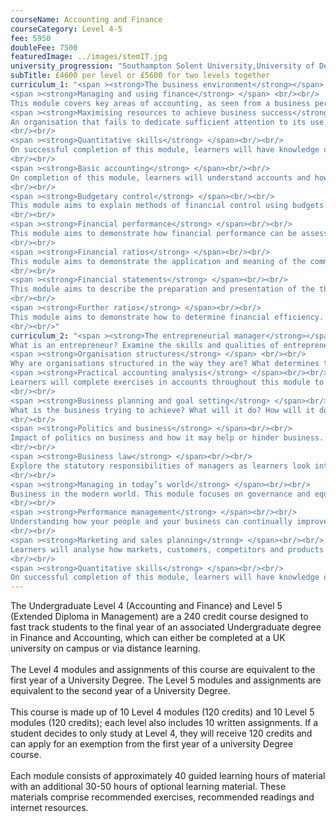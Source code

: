 ```yaml
---
courseName: Accounting and Finance
courseCategory: Level 4-5
fee: 5950
doubleFee: 7500
featuredImage: ../images/stemIT.jpg
university_progression: "Southampton Solent University,University of Derby,University of Lincoln,University of Central Lancashire (UCLan)"
subTitle: £4600 per level or £5600 for two levels together
curriculum_1: "<span ><strong>The business environment</strong></span> <br/><br/> Explore issues outside of the business that may affect the business and its operations. Looking into economics, international dimensions, nature and competition.<br/><br/>
<span ><strong>Managing and using finance</strong> </span> <br/><br/>
This module covers key areas of accounting, as seen from a business perspective. It explains how accountancy can inform and guide management decisions.<br/><br/>
<span ><strong>Maximising resources to achieve business success</strong> </span><br/><br/>
An organisation that fails to dedicate sufficient attention to its use of resources will prove to be unprofitable over time. By being observant and prudent, any organisation can achieve significant gains from the management of its resources
<br/><br/>
<span ><strong>Quantitative skills</strong> </span><br/><br/>
On successful completion of this module, learners will have knowledge of numeric exercises and will understand their use within the context of the business.
<br/><br/>
<span ><strong>Basic accounting</strong> </span><br/><br/>
On completion of this module, learners will understand accounts and how they can be used to give insight into the health of the organisation.
<br/><br/>
<span ><strong>Budgetary control</strong> </span><br/><br/>
This module aims to explain methods of financial control using budgets. This includes development and implementation of departmental budgets, which are combined to form a master budget.
<br/><br/>
<span ><strong>Financial performance</strong> </span><br/><br/>
This module aims to demonstrate how financial performance can be assessed in organisations. This includes the use of financial statements, and accounting standards. It also examines ways for raising finance over different periods of time.
<br/><br/>
<span ><strong>Financial ratios</strong> </span><br/><br/>
This module aims to demonstrate the application and meaning of the commonly used financial ratio. This includes examining liquidity, solvency, gearing and profitability.
<br/><br/>
<span ><strong>Financial statements</strong> </span><br/><br/>
This module aims to describe the preparation and presentation of the three financial statements. This includes the accounting concepts used.
<br/><br/>
<span ><strong>Further ratios</strong> </span><br/><br/>
This module aims to demonstrate how to determine financial efficiency. This includes understanding debt repayment capacity and investment appraisal. Using this knowledge, learners will be able to assess the likely of future financial success.
<br/><br/>"
curriculum_2: "<span ><strong>The entrepreneurial manager</strong></span> <br/><br/>
What is an entrepreneur? Examine the skills and qualities of entrepreneurship.<br/><br/>
<span ><strong>Organisation structures</strong> </span> <br/><br/>
Why are organisations structured in the way they are? What determines the optimum structure and how does it differ between organisations? In this module, learners will look at the numerous models and theories that make up organisational structure.<br/><br/>
<span ><strong>Practical accounting analysis</strong> </span><br/><br/>
Learners will complete exercises in accounts throughout this module to understand what they are telling us and the actions that analysis can precipitate.
<br/><br/>
<span ><strong>Business planning and goal setting</strong> </span><br/><br/>
What is the business trying to achieve? What will it do? How will it do it? This module focuses on the creation of clear goals and clear plans to achieve a clear objective.
<br/><br/>
<span ><strong>Politics and business</strong> </span><br/><br/>
Impact of politics on business and how it may help or hinder business. This module will educate learners on economic impact, exports and government support.
<br/><br/>
<span ><strong>Business law</strong> </span><br/><br/>
Explore the statutory responsibilities of managers as learners look into the legalities of business and business executives.
<br/><br/>
<span ><strong>Managing in today’s world</strong> </span><br/><br/>
Business in the modern world. This module focuses on governance and equality as a means to do right in business.
<br/><br/>
<span ><strong>Performance management</strong> </span><br/><br/>
Understanding how your people and your business can continually improve together, learners will review reward structures, CPD, training and development to ensure high performance in business.
<br/><br/>
<span ><strong>Marketing and sales planning</strong> </span><br/><br/>
Learners will analyse how markets, customers, competitors and products can come together in a cohesive plan.
<br/><br/>
<span ><strong>Quantitative skills</strong> </span><br/><br/>
On successful completion of this module, learners will have knowledge of numeric exercises and will understand their use within the context of the business. <br/><br/>"
---
```


The Undergraduate Level 4 (Accounting and Finance) and Level 5 (Extended Diploma in Management) are a 240 credit course designed to fast track students to the final year of an associated Undergraduate degree in Finance and Accounting, which can either be completed at a UK university on campus or via distance learning.
<br/><br/>
The Level 4 modules and assignments of this course are equivalent to the first year of a University Degree. The Level 5 modules and assignments are equivalent to the second year of a University Degree.
<br/><br/>
This course is made up of 10 Level 4 modules (120 credits) and 10 Level 5 modules (120 credits); each level also includes 10 written assignments. If a student decides to only study at Level 4, they will receive 120 credits and can apply for an exemption from the first year of a university Degree course.
<br/><br/>
Each module consists of approximately 40 guided learning hours of material with an additional 30-50 hours of optional learning material. These materials comprise recommended exercises, recommended readings and internet resources.